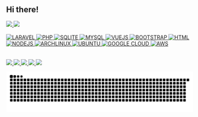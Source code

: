 ## Hi there!
<div>
	<a href="https://beacons.ai/vitormmicillo">
	<img height="180em" src="https://github-readme-stats.vercel.app/api?username=vitormicillo&show_icons=true&theme=chartreuse-dark&include_all_commits=true&count_private=true"/>
	<img height="180em" src="https://github-readme-stats.vercel.app/api/top-langs/?username=vitormicillo&layout=compact&langs_count=7&theme=chartreuse-dark"/>
</div>

<div style="display: inline_block"><br>
	<img alt="LARAVEL" src="https://img.shields.io/badge/Laravel-FF2D20?style=for-the-badge&logo=laravel&logoColor=white">
	<img alt="PHP" src="https://img.shields.io/badge/PHP-777BB4?style=for-the-badge&logo=php&logoColor=white">
	<img alt="SQLITE" src="https://img.shields.io/badge/SQLite-07405E?style=for-the-badge&logo=sqlite&logoColor=whit">
	<img alt="MYSQL" src="https://img.shields.io/badge/MySQL-00000F?style=for-the-badge&logo=mysql&logoColor=white">
	<img alt="VUEJS" src="https://img.shields.io/badge/Vue.js-35495E?style=for-the-badge&logo=vue.js&logoColor=4FC08D">
	<img alt="BOOTSTRAP" src="https://img.shields.io/badge/Bootstrap-563D7C?style=for-the-badge&logo=bootstrap&logoColor=white">
	<img alt="HTML" src="https://img.shields.io/badge/HTML-239120?style=for-the-badge&logo=html5&logoColor=white">
	<img alt="NODEJS" src="https://img.shields.io/badge/Node.js-43853D?style=for-the-badge&logo=node.js&logoColor=white">
	<img alt="ARCHLINUX" src="https://img.shields.io/badge/Arch_Linux-1793D1?style=for-the-badge&logo=arch-linux&logoColor=white">
	<img alt="UBUNTU" src="https://img.shields.io/badge/Ubuntu-E95420?style=for-the-badge&logo=ubuntu&logoColor=white">
	<img alt="GOOGLE CLOUD" src="https://img.shields.io/badge/Google_Cloud-4285F4?style=for-the-badge&logo=google-cloud&logoColor=white">
	<img alt="AWS" src="https://img.shields.io/badge/Amazon_AWS-232F3E?style=for-the-badge&logo=amazon-aws&logoColor=white">
</div>
  
<br> 
 
<div style="display: inline_block"><br>
<a href="https://bit.ly/doode-youtube" target="_blank">
<img src="https://img.shields.io/badge/YouTube-FF0000?style=for-the-badge&logo=youtube&logoColor=white" target="_blank">
</a>

<a href="https://instagram.com/vitormicillo" target="_blank">
<img src="https://img.shields.io/badge/-Instagram-%23E4405F?style=for-the-badge&logo=instagram&logoColor=white" target="_blank">
</a>

<a href="mailto:doode@doode.com.br">
<img src="https://img.shields.io/badge/-Gmail-%23333?style=for-the-badge&logo=gmail&logoColor=white" target="_blank">
</a>

<a href="https://www.linkedin.com/in/vitormicillo" target="_blank">
<img src="https://img.shields.io/badge/-LinkedIn-%230077B5?style=for-the-badge&logo=linkedin&logoColor=white" target="_blank">
</a>

<a href="https://bit.ly/doode-social" target="_blank">
<img src="https://img.shields.io/badge/Slack-4A154B?style=for-the-badge&logo=slack&logoColor=white" target="_blank">
</a>
</div>

![Snake animation](https://github.com/vitormicillo/vitormicillo/blob/output/github-contribution-grid-snake.svg)

